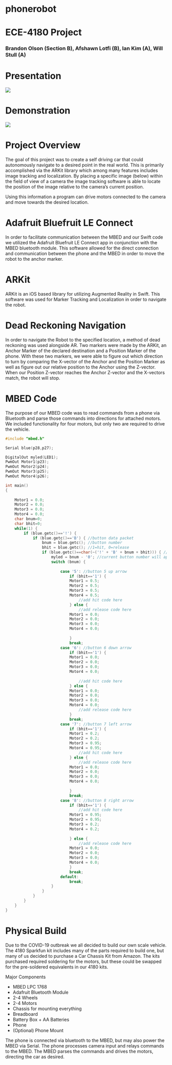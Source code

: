 # phonerobot
# ECE-4180 Project
### Brandon Olson (Section B), Afshawn Lotfi (B), Ian Kim (A), Will Stull (A)

# Presentation
[![](https://img.youtube.com/vi/N7F6d9_lkUI/0.jpg)](https://youtu.be/N7F6d9_lkUI)

# Demonstration
[![](https://img.youtube.com/vi/aPNwgx1q9cE/0.jpg)](https://youtu.be/aPNwgx1q9cE)



# Project Overview
The goal of this project was to create a self driving car that could autonomously navigate to a desired point in the real world. This is primarily accomplished via the ARKit library which among many features includes image tracking and localization. By placing a specific image (below) within the field of view of a camera the image tracking software is able to locate the position of the image relative to the camera’s current position.  

Using this information a program can drive motors connected to the camera and move towards the desired location.

# Adafruit Bluefruit LE Connect

In order to facilitate communication between the MBED and our Swift code we utilized the Adafruit Bluefruit LE Connect app in conjunction with the MBED bluetooth module. This software allowed for the direct connection and communication between the phone and the MBED in order to move the robot to the anchor marker.

# ARKit
ARKit is an iOS based library for utilizing Augmented Reality in Swift. This software was used for Marker Tracking and Localization in order to navigate the robot. 

# Dead Reckoning Navigation

In order to navigate the Robot to the specified location, a method of dead reckoning was used alongside AR. Two markers were made by the ARKit, an Anchor Marker of the declared destination and a Position Marker of the phone. With these two markers, we were able to figure out which direction to turn by comparing the X-vector of the Anchor and the Position Marker as well as figure out our relative position to the Anchor using the Z-vector. When our Position Z-vector reaches the Anchor Z-vector and the X-vectors match, the robot will stop.

# MBED Code
The purpose of our MBED code was to read commands from a phone via Bluetooth and parse those commands into directions for attached motors. We included functionality for four motors, but only two are required to drive the vehicle.

```c++
#include "mbed.h"

Serial blue(p28,p27);

DigitalOut myled(LED1);
PwmOut Motor1(p23);
PwmOut Motor2(p24);
PwmOut Motor3(p25);
PwmOut Motor4(p26);

int main()
{
    
	Motor1 = 0.0;
	Motor2 = 0.0;
	Motor3 = 0.0;
	Motor4 = 0.0;
	char bnum=0;
	char bhit=0;
	while(1) {
    	if (blue.getc()=='!') {
        	if (blue.getc()=='B') { //button data packet
            	bnum = blue.getc(); //button number
            	bhit = blue.getc(); //1=hit, 0=release
            	if (blue.getc()==char(~('!' + 'B' + bnum + bhit))) { //checksum OK?
                	myled = bnum - '0'; //current button number will appear on LEDs
                	switch (bnum) {
                  	 
                    	case '5': //button 5 up arrow
                        	if (bhit=='1') {
                          	Motor1 = 0.5;
                          	Motor2 = 0.5;
                          	Motor3 = 0.5;
                          	Motor4 = 0.5;
                            	//add hit code here
                        	} else {
                            	//add release code here
                          	Motor1 = 0.0;
                          	Motor2 = 0.0;
                          	Motor3 = 0.0;
                          	Motor4 = 0.0;
                           	 
                        	}
                        	break;
                    	case '6': //button 6 down arrow
                        	if (bhit=='1') {
                          	Motor1 = 0.0;
                          	Motor2 = 0.0;
                          	Motor3 = 0.0;
                          	Motor4 = 0.0;
                           	 
                            	//add hit code here
                        	} else {
                          	Motor1 = 0.0;
                          	Motor2 = 0.0;
                          	Motor3 = 0.0;
                          	Motor4 = 0.0;
                            	//add release code here
                        	}
                        	break;
                    	case '7': //button 7 left arrow
                        	if (bhit=='1') {
                          	Motor1 = 0.2;
                          	Motor2 = 0.2;
                          	Motor3 = 0.95;
                          	Motor4 = 0.95;
                            	//add hit code here
                        	} else {
                            	//add release code here
                          	Motor1 = 0.0;
                          	Motor2 = 0.0;
                          	Motor3 = 0.0;
                          	Motor4 = 0.0;
                           	 
                        	}
                        	break;
                    	case '8': //button 8 right arrow
                        	if (bhit=='1') {
                            	//add hit code here
                          	Motor1 = 0.95;
                          	Motor2 = 0.95;
                          	Motor3 = 0.2;
                          	Motor4 = 0.2;
                           	 
                        	} else {
                            	//add release code here
                          	Motor1 = 0.0;
                          	Motor2 = 0.0;
                          	Motor3 = 0.0;
                          	Motor4 = 0.0;
                        	}
                        	break;
                    	default:
                        	break;
                	}
            	}
        	}
    	}
	}
}
```

# Physical Build
Due to the COVID-19 outbreak we all decided to build our own scale vehicle. The 4180 Sparkfun kit includes many of the parts required to build one, but many of us decided to purchase a Car Chassis Kit from Amazon.
The kits purchased required soldering for the motors, but these could be swapped for the pre-soldered equivalents in our 4180 kits.

Major Components
* MBED LPC 1768
* Adafruit Bluetooth Module
* 2-4 Wheels
* 2-4 Motors
* Chassis for mounting everything
* Breadboard
* Battery Box + AA Batteries
* Phone
* (Optional) Phone Mount

The phone is connected via bluetooth to the MBED, but may also power the MBED via Serial. The phone processes camera input and relays commands to the MBED. The MBED parses the commands and drives the motors, directing the car as desired.
